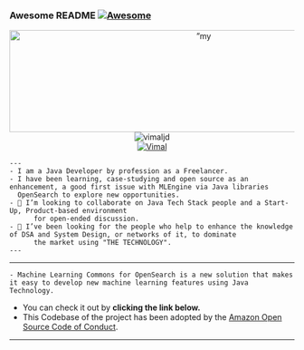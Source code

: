 ### Awesome README [![Awesome](https://cdn.jsdelivr.net/gh/sindresorhus/awesome@d7305f38d29fed78fa85652e3a63e154dd8e8829/media/badge.svg)](https://github.com/sindresorhus/awesome#readme)
<p align="center">
  <img width="671px" height="180px" 
      src="https://github.com/vimalJD/vimalJD/blob/main/profile-pic/github-header-image.png" alt=”my banner” />
  <br>
  <img src="https://komarev.com/ghpvc/?username=vimaljd&label=Profile%20views&color=0e75b6&style=flat" alt="vimaljd" />
  <br>
  <a href="https://twitter.com/vimalamratbhaip" target="blank">
	  <img src="https://img.shields.io/twitter/follow/vimal@6040?logo=twitter&style=for-the-badge" alt="Vimal" />
  </a>
</p>
  

```
---
- I am a Java Developer by profession as a Freelancer.
- I have been learning, case-studying and open source as an enhancement, a good first issue with MLEngine via Java libraries
  OpenSearch to explore new opportunities.
- 👯 I’m looking to collaborate on Java Tech Stack people and a Start-Up, Product-based environment
      for open-ended discussion.
- 🤔 I’ve been looking for the people who help to enhance the knowledge of DSA and System Design, or networks of it, to dominate
      the market using "THE TECHNOLOGY".
---
```
---
```
- Machine Learning Commons for OpenSearch is a new solution that makes it easy to develop new machine learning features using Java Technology.
```

- You can check it out by **clicking the link below.**
- This Codebase of the project has been adopted by the [Amazon Open Source Code of Conduct](https://github.com/opensearch-project/ml-commons/blob/main/CODE_OF_CONDUCT.md).
<hr>
